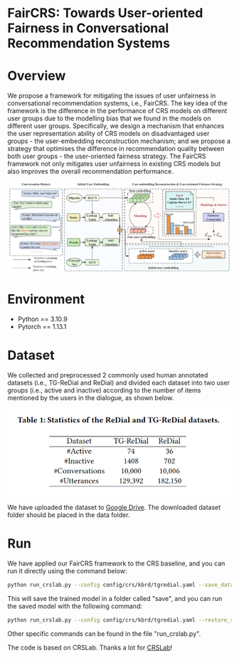 # FairCRS: Towards User-oriented Fairness in Conversational Recommendation Systems

# Overview
We propose a framework for mitigating the issues of user unfairness in conversational recommendation systems, i.e., FairCRS. The key idea of the framework is the difference in the performance of CRS models on different user groups due to the modelling bias that we found in the models on different user groups. Specifically, we design a mechanism that enhances the user representation ability of CRS models on disadvantaged user groups - the user-embedding reconstruction mechanism; and we propose a strategy that optimises the difference in recommendation quality between both user groups - the user-oriented fairness strategy. The FairCRS framework not only mitigates user unfairness in existing CRS models but also improves the overall recommendation performance.

![image](https://github.com/LQlq123/FairCRS/blob/main/overallframework.png)
# Environment
* Python == 3.10.9
* Pytorch == 1.13.1

# Dataset
We collected and preprocessed 2 commonly used human annotated datasets (i.e., TG-ReDial and ReDial) and divided each dataset into two user groups (i.e., active and inactive) according to the number of items mentioned by the users in the dialogue, as shown below.

![image](https://github.com/LQlq123/FairCRS/blob/main/dataset.png)

We have uploaded the dataset to [Google Drive](https://drive.google.com/file/d/1a7KutG_JYZnsq0nGcnjY-Ppd4BjzESGv/view?usp=sharing). The downloaded dataset folder should be placed in the data folder.

# Run
We have applied our FairCRS framework to the CRS baseline, and you can run it directly using the command below:
```bash
python run_crslab.py --config config/crs/kbrd/tgredial.yaml --save_data --save_system
```
This will save the trained model in a folder called "save", and you can run the saved model with the following command:
```bash
python run_crslab.py --config config/crs/kbrd/tgredial.yaml --restore_system
```
Other specific commands can be found in the file "run_crslab.py".

The code is based on CRSLab.  Thanks a lot for [CRSLab](https://github.com/RUCAIBox/CRSLab/tree/main)!


